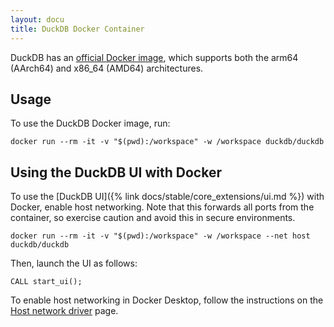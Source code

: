```yaml
---
layout: docu
title: DuckDB Docker Container
---
```


DuckDB has an [official Docker image](https://github.com/duckdb/duckdb-docker), which supports both the arm64 (AArch64) and x86_64 (AMD64) architectures.

## Usage

To use the DuckDB Docker image, run:

```batch
docker run --rm -it -v "$(pwd):/workspace" -w /workspace duckdb/duckdb
```

## Using the DuckDB UI with Docker

To use the [DuckDB UI]({% link docs/stable/core_extensions/ui.md %}) with Docker, enable host networking. Note that this forwards all ports from the container, so exercise caution and avoid this in secure environments.

```batch
docker run --rm -it -v "$(pwd):/workspace" -w /workspace --net host duckdb/duckdb
```

Then, launch the UI as follows:

```plsql
CALL start_ui();
```

To enable host networking in Docker Desktop, follow the instructions on the [Host network driver](https://docs.docker.com/engine/network/drivers/host/#docker-desktop) page.
